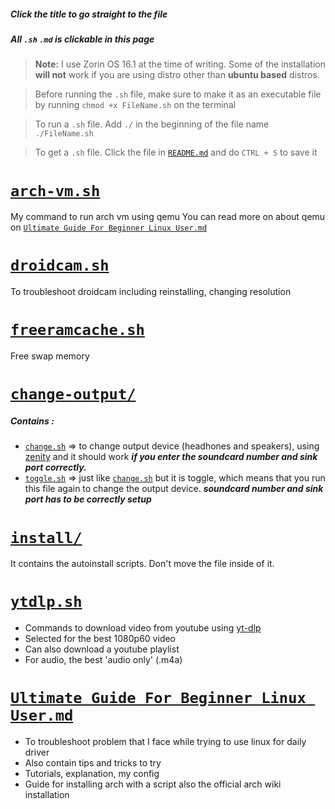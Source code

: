 ##### Click the title to go straight to the file

##### All `.sh` `.md` is clickable in this page

> **Note:** I use Zorin OS 16.1 at the time of writing. Some of the installation **will not** work if you are using distro other than **ubuntu based** distros.

> Before running the `.sh` file, make sure to make it as an executable file by running
> `chmod +x FileName.sh` on the terminal

> To run a `.sh` file. Add `./` in the beginning of the file name
> `./FileName.sh`

> To get a `.sh` file. Click the file in [`README.md`] and do `CTRL + S` to save it

# [`arch-vm.sh`]

My command to run arch vm using qemu
You can read more on about qemu on [`Ultimate Guide For Beginner Linux User.md`]

# [`droidcam.sh`]

To troubleshoot droidcam including reinstalling, changing resolution

# [`freeramcache.sh`]

Free swap memory

# [`change-output/`]

##### Contains :

- [`change.sh`] => to change output device (headhones and speakers), using [zenity] and it should work **_if you enter the soundcard number and sink port correctly._**
- [`toggle.sh`] => just like [`change.sh`] but it is toggle, which means that you run this file again to change the output device. **_soundcard number and sink port has to be correctly setup_**

# [`install/`]

It contains the autoinstall scripts. Don't move the file inside of it.

# [`ytdlp.sh`]

- Commands to download video from youtube using [yt-dlp]
- Selected for the best 1080p60 video
- Can also download a youtube playlist
- For audio, the best 'audio only' (.m4a)

# [`Ultimate Guide For Beginner Linux User.md`]

- To troubleshoot problem that I face while trying to use linux for daily driver
- Also contain tips and tricks to try
- Tutorials, explanation, my config
- Guide for installing arch with a script also the official arch wiki installation

[zenity]: https://help.gnome.org/users/zenity/stable/
[yt-dlp]: https://github.com/yt-dlp/yt-dlp
[`arch-vm.sh`]: https://raw.githubusercontent.com/get543/linux-beginner-guide/main/arch-vm.sh
[`droidcam.sh`]: https://raw.githubusercontent.com/get543/linux-beginner-guide/main/install/droidcam.sh
[`freeramcache.sh`]: https://raw.githubusercontent.com/get543/linux-beginner-guide/main/freeramcache.sh
[`change.sh`]: https://raw.githubusercontent.com/get543/linux-beginner-guide/main/change-output/change.sh
[`toggle.sh`]: https://raw.githubusercontent.com/get543/linux-beginner-guide/main/change-output/toggle.sh
[`install/`]: https://github.com/get543/linux-beginner-guide/tree/main/install
[`change-output/`]: https://github.com/get543/linux-beginner-guide/tree/main/change-output
[`ytdlp.sh`]: https://raw.githubusercontent.com/get543/linux-beginner-guide/main/ytdlp.sh
[`flatpak-install.sh`]: https://raw.githubusercontent.com/get543/linux-beginner-guide/main/install/flatpak-install.sh
[`upgrade.sh`]: https://raw.githubusercontent.com/get543/linux-beginner-guide/main/install/upgrade.sh
[`ultimate guide for beginner linux user.md`]: https://github.com/get543/linux-beginner-guide/blob/main/Ultimate%20Guide%20For%20Beginner%20Linux%20User.md
[`readme.md`]: https://github.com/get543/linux-beginner-guide/blob/main/README.md
